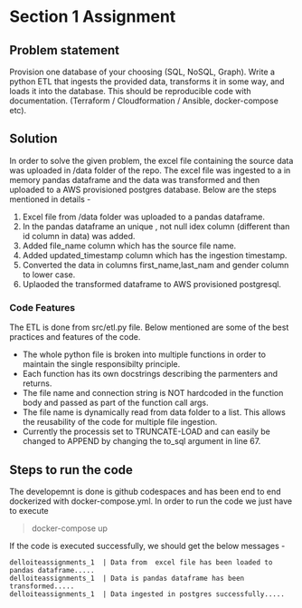 # Section 1 Assignment
## Problem statement
Provision one database of your choosing (SQL, NoSQL, Graph).  Write a python ETL that ingests the provided data, transforms it in some way, and loads it into the database. This should be reproducible code with documentation. (Terraform / Cloudformation / Ansible, docker-compose etc). 
## Solution
In order to solve the given problem, the excel file containing the source data was uploaded in /data folder of the repo. The excel file was ingested to a in memory pandas dataframe and the data was transformed and then uploaded to a AWS provisioned postgres database. Below are the steps mentioned in details - 

1. Excel file from /data folder was uploaded to a pandas dataframe.
2. In the pandas dataframe an unique , not null idex column (different than id column in data) was added.
3. Added file_name column which has the source file name.
4. Added updated_timestamp column which has the ingestion timestamp.
5. Converted the data in columns first_name,last_nam and gender column to lower case.
6. Uplaoded the transformed dataframe to AWS provisioned postgresql.

### Code Features

The ETL is done from src/etl.py file. Below mentioned are some of the best practices and features of the code.

* The whole python file is broken into multiple functions in order to maintain the single responsibilty principle.
* Each function has its own docstrings describing the parmenters and returns.
* The file name and connection string is NOT hardcoded in the function body and passed as part of the function call args.
* The file name is dynamically read from data folder to a list. This allows the reusability of the code for multiple file ingestion. 
* Currently the processis set to TRUNCATE-LOAD and can easily be changed to APPEND by changing the to_sql argument in line 67.

## Steps to run the code

The developemnt is done is github codespaces and has been end to end dockerized with docker-compose.yml. In order to run the code we just have to execute 
>  docker-compose up


If the code is executed successfully, we should get the below messages -

```
delloiteassignments_1  | Data from  excel file has been loaded to pandas dataframe.....
delloiteassignments_1  | Data is pandas dataframe has been transformed.....
delloiteassignments_1  | Data ingested in postgres successfully.....
```
